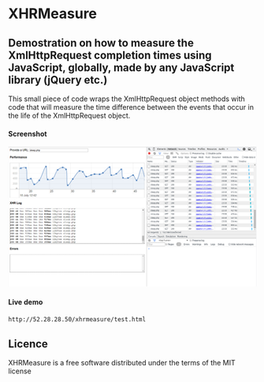 # XHRMeasure  

## Demostration on how to measure the XmlHttpRequest completion times using JavaScript, globally, made by any JavaScript library (jQuery etc.)

This small piece of code wraps the XmlHttpRequest object methods with code that will measure the time difference between the events that occur in the life of the XmlHttpRequest object.


#### Screenshot
![Alt text](/doc/XHRM.jpg "Main")
#### Live demo
```
http://52.28.28.50/xhrmeasure/test.html
```

## Licence

XHRMeasure is a free software distributed under the terms of the MIT license
